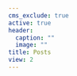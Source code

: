 ```yaml
---
cms_exclude: true
active: true
header:
  caption: ""
  image: ""
title: Posts
view: 2
---
```


